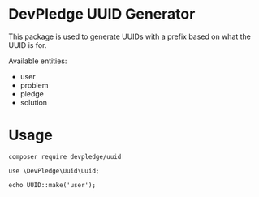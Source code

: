 # DevPledge UUID Generator

This package is used to generate UUIDs with a prefix based on what the UUID is for.

Available entities:
* user
* problem
* pledge
* solution

# Usage
```
composer require devpledge/uuid
```
```
use \DevPledge\Uuid\Uuid;

echo UUID::make('user');
```